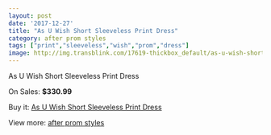 ```yaml
---
layout: post
date: '2017-12-27'
title: "As U Wish Short Sleeveless Print Dress"
category: after prom styles
tags: ["print","sleeveless","wish","prom","dress"]
image: http://img.transblink.com/17619-thickbox_default/as-u-wish-short-sleeveless-print-dress.jpg
---
```

As U Wish Short Sleeveless Print Dress

On Sales: **$330.99**
<a href="https://www.transblink.com/en/after-prom-styles/5538-as-u-wish-short-sleeveless-print-dress.html"><amp-img layout="responsive" width="600" height="600" src="//img.transblink.com/17619-thickbox_default/as-u-wish-short-sleeveless-print-dress.jpg" alt="As U Wish Short Sleeveless Print Dress 0" /></a>
<a href="https://www.transblink.com/en/after-prom-styles/5538-as-u-wish-short-sleeveless-print-dress.html"><amp-img layout="responsive" width="600" height="600" src="//img.transblink.com/17621-thickbox_default/as-u-wish-short-sleeveless-print-dress.jpg" alt="As U Wish Short Sleeveless Print Dress 1" /></a>
<a href="https://www.transblink.com/en/after-prom-styles/5538-as-u-wish-short-sleeveless-print-dress.html"><amp-img layout="responsive" width="600" height="600" src="//img.transblink.com/17620-thickbox_default/as-u-wish-short-sleeveless-print-dress.jpg" alt="As U Wish Short Sleeveless Print Dress 2" /></a>

Buy it: [As U Wish Short Sleeveless Print Dress](https://www.transblink.com/en/after-prom-styles/5538-as-u-wish-short-sleeveless-print-dress.html "As U Wish Short Sleeveless Print Dress")

View more: [after prom styles](https://www.transblink.com/en/55-after-prom-styles "after prom styles")